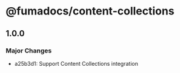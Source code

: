 # @fumadocs/content-collections

## 1.0.0

### Major Changes

- a25b3d1: Support Content Collections integration
